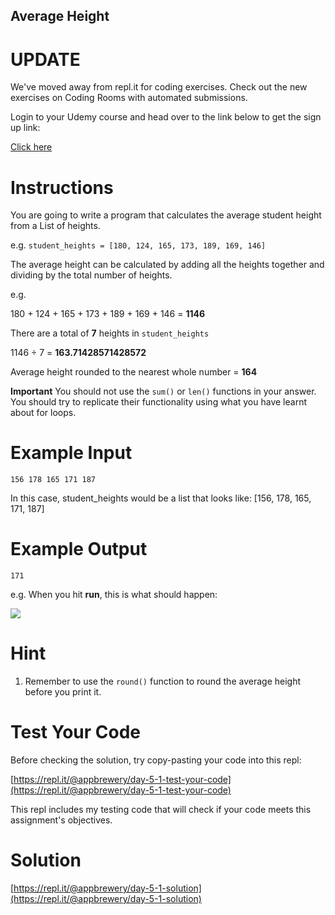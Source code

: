 ## Average Height

# UPDATE

We've moved away from repl.it for coding exercises.
Check out the new exercises on Coding Rooms with automated submissions.

Login to your Udemy course and head over to the link below to get the sign up link:

[Click here](https://www.udemy.com/course/100-days-of-code/learn/lecture/17825914#questions)

# Instructions

You are going to write a program that calculates the average student height from a List of heights.

e.g. `student_heights = [180, 124, 165, 173, 189, 169, 146]`

The average height can be calculated by adding all the heights together and dividing by the total number of heights.

e.g.

180 + 124 + 165 + 173 + 189 + 169 + 146 = **1146**

There are a total of **7** heights in `student_heights`

1146 ÷ 7 = **163.71428571428572**

Average height rounded to the nearest whole number = **164**

**Important** You should not use the `sum()` or `len()` functions in your answer. You should try to replicate their functionality using what you have learnt about for loops.

# Example Input

```
156 178 165 171 187
```

In this case, student_heights would be a list that looks like: [156, 178, 165, 171, 187]

# Example Output

```
171
```

e.g. When you hit **run**, this is what should happen:

![](https://cdn.fs.teachablecdn.com/Nzb8hUVsQJ6STAGnvDCP)

# Hint

1. Remember to use the `round()` function to round the average height before you print it.

# Test Your Code

Before checking the solution, try copy-pasting your code into this repl:

[https://repl.it/@appbrewery/day-5-1-test-your-code](https://repl.it/@appbrewery/day-5-1-test-your-code)

This repl includes my testing code that will check if your code meets this assignment's objectives.

# Solution

[https://repl.it/@appbrewery/day-5-1-solution](https://repl.it/@appbrewery/day-5-1-solution)
